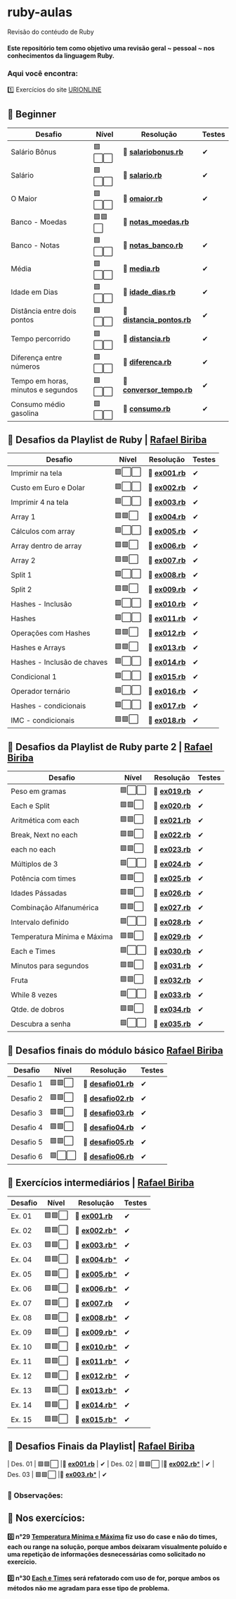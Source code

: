 # ruby-aulas
Revisão do contéudo de Ruby

#### Este repositório tem como objetivo uma revisão geral ~ pessoal ~ nos conhecimentos da linguagem Ruby.

### Aqui você encontra:
:one: Exercícios do site [URIONLINE](https://www.urionlinejudge.com.br/judge/en/problems/index/1)

## 🔸 Beginner
|  Desafio  | Nível  | Resolução  | Testes |
|-----------|--------|-----|------------|
| Salário Bônus | 🟪⬜⬜   |🏅 [**salariobonus.rb**](https://github.com/SrtaPoe/ruby-aulas/blob/main/beginner/salariobonus.rb) | ✔ 
| Salário    | 🟪⬜⬜  |🏅 [**salario.rb**](https://github.com/SrtaPoe/ruby-aulas/blob/main/beginner/salario.rb) | ✔ 
| O Maior                  | 🟪⬜⬜  |🏅 [**omaior.rb**](https://github.com/SrtaPoe/ruby-aulas/blob/main/beginner/omaior.rb) | ✔ 
| Banco - Moedas | 🟪🟪⬜   |🏅 [**notas_moedas.rb**](https://github.com/SrtaPoe/ruby-aulas/blob/main/beginner/notas_moedas.rb) 
| Banco - Notas   | 🟪⬜⬜  |🏅 [**notas_banco.rb**](https://github.com/SrtaPoe/ruby-aulas/blob/main/beginner/notas_banco.rb) | ✔ 
| Média                | 🟪⬜⬜  |🏅 [**media.rb**](https://github.com/SrtaPoe/ruby-aulas/blob/main/beginner/media.rb) | ✔ 
| Idade em Dias | 🟪⬜⬜   |🏅 [**idade_dias.rb**](https://github.com/SrtaPoe/ruby-aulas/blob/main/beginner/idade_dias.rb) | ✔ 
| Distância entre dois pontos   | 🟪⬜⬜  |🏅 [**distancia_pontos.rb**](https://github.com/SrtaPoe/ruby-aulas/blob/main/beginner/distancia_pontos.rb) | ✔ 
| Tempo percorrido       | 🟪⬜⬜  |🏅 [**distancia.rb**](https://github.com/SrtaPoe/ruby-aulas/blob/main/beginner/distancia.rb) | ✔ 
| Diferença entre números | 🟪⬜⬜   |🏅 [**diferenca.rb**](https://github.com/SrtaPoe/ruby-aulas/blob/main/beginner/diferenca.rb) | ✔ 
| Tempo em horas, minutos e segundos  | 🟪⬜⬜  |🏅 [**conversor_tempo.rb**](https://github.com/SrtaPoe/ruby-aulas/blob/main/beginner/conversor_tempo.rb) | ✔ 
| Consumo médio gasolina     | 🟪⬜⬜  |🏅 [**consumo.rb**](https://github.com/SrtaPoe/ruby-aulas/blob/main/beginner/consumo.rb) | ✔ 

## 🔸 Desafios da Playlist de Ruby | [Rafael Biriba](https://rafaelbiriba.com/blog/br/programacao/aprendendo-a-programar-com-ruby-basico-para-iniciantes/)
|  Desafio  | Nível  | Resolução  | Testes |
|-----------|--------|-----|------------|
| Imprimir na tela | 🟪⬜⬜   |🏅 [**ex001.rb**](https://github.com/SrtaPoe/ruby-aulas/blob/main/exercices-rafaelbiriba/ex001.rb) | ✔ 
| Custo em Euro e Dolar   | 🟪⬜⬜  |🏅 [**ex002.rb**](https://github.com/SrtaPoe/ruby-aulas/blob/main/exercices-rafaelbiriba/ex002.rb) | ✔ 
| Imprimir 4 na tela           | 🟪⬜⬜  |🏅 [**ex003.rb**](https://github.com/SrtaPoe/ruby-aulas/blob/main/exercices-rafaelbiriba/ex003.rb) | ✔ 
| Array 1 | 🟪🟪⬜   |🏅 [**ex004.rb**](https://github.com/SrtaPoe/ruby-aulas/blob/main/exercices-rafaelbiriba/ex004.rb) | ✔ 
| Cálculos com array   | 🟪⬜⬜  |🏅 [**ex005.rb**](https://github.com/SrtaPoe/ruby-aulas/blob/main/exercices-rafaelbiriba/ex005.rb) | ✔ 
| Array dentro de array          | 🟪🟪⬜  |🏅 [**ex006.rb**](https://github.com/SrtaPoe/ruby-aulas/blob/main/exercices-rafaelbiriba/ex006.rb) | ✔ 
| Array 2 | 🟪🟪⬜   |🏅 [**ex007.rb**](https://github.com/SrtaPoe/ruby-aulas/blob/main/exercices-rafaelbiriba/ex007.rb) | ✔ 
| Split  1 | 🟪⬜⬜  |🏅 [**ex008.rb**](https://github.com/SrtaPoe/ruby-aulas/blob/main/exercices-rafaelbiriba/ex008.rb) | ✔ 
| Split 2      | 🟪🟪⬜  |🏅 [**ex009.rb**](https://github.com/SrtaPoe/ruby-aulas/blob/main/exercices-rafaelbiriba/ex009.rb) | ✔ 
| Hashes - Inclusão | 🟪⬜⬜   |🏅 [**ex010.rb**](https://github.com/SrtaPoe/ruby-aulas/blob/main/exercices-rafaelbiriba/ex010.rb) | ✔ 
| Hashes  | 🟪⬜⬜  |🏅 [**ex011.rb**](https://github.com/SrtaPoe/ruby-aulas/blob/main/exercices-rafaelbiriba/ex011.rb) | ✔ 
| Operações com Hashes     | 🟪🟪⬜  |🏅 [**ex012.rb**](https://github.com/SrtaPoe/ruby-aulas/blob/main/exercices-rafaelbiriba/ex012.rb) | ✔ 
| Hashes e Arrays    | 🟪🟪⬜  |🏅 [**ex013.rb**](https://github.com/SrtaPoe/ruby-aulas/blob/main/exercices-rafaelbiriba/ex013.rb) | ✔ 
| Hashes - Inclusão de chaves | 🟪⬜⬜   |🏅 [**ex014.rb**](https://github.com/SrtaPoe/ruby-aulas/blob/main/exercices-rafaelbiriba/ex014.rb) | ✔ 
| Condicional 1  | 🟪⬜⬜  |🏅 [**ex015.rb**](https://github.com/SrtaPoe/ruby-aulas/blob/main/exercices-rafaelbiriba/ex015.rb) | ✔ 
| Operador ternário     | 🟪⬜⬜  |🏅 [**ex016.rb**](https://github.com/SrtaPoe/ruby-aulas/blob/main/exercices-rafaelbiriba/ex016.rb) | ✔ 
| Hashes - condicionais | 🟪⬜⬜   |🏅 [**ex017.rb**](https://github.com/SrtaPoe/ruby-aulas/blob/main/exercices-rafaelbiriba/ex017.rb) | ✔ 
| IMC - condicionais | 🟪🟪⬜  |🏅 [**ex018.rb**](https://github.com/SrtaPoe/ruby-aulas/blob/main/exercices-rafaelbiriba/ex018.rb) | ✔ 

## 🔸 Desafios da Playlist de Ruby parte 2 | [Rafael Biriba](https://www.youtube.com/watch?v=ycOHA710R1I&list=PLS2fc6xC9lt0D5ksSs-30Cz8qLpl7b43H&index=12&ab_channel=RafaelBiriba)

|  Desafio  | Nível  | Resolução  | Testes |
|-----------|--------|-----|------------|
| Peso em gramas | 🟪⬜⬜   |🏅 [**ex019.rb**](https://github.com/SrtaPoe/ruby-aulas/blob/main/exercices-rafaelbiriba/ex019.rb) | ✔ 
| Each e Split  | 🟪🟪⬜  |🏅 [**ex020.rb**](https://github.com/SrtaPoe/ruby-aulas/blob/main/exercices-rafaelbiriba/ex020.rb) | ✔ 
| Aritmética com each           | 🟪🟪⬜  |🏅 [**ex021.rb**](https://github.com/SrtaPoe/ruby-aulas/blob/main/exercices-rafaelbiriba/ex021.rb) | ✔ 
| Break, Next no each | 🟪🟪⬜   |🏅 [**ex022.rb**](https://github.com/SrtaPoe/ruby-aulas/blob/main/exercices-rafaelbiriba/ex022.rb) | ✔ 
| each no each | 🟪🟪⬜   |🏅 [**ex023.rb**](https://github.com/SrtaPoe/ruby-aulas/blob/main/exercices-rafaelbiriba/ex023.rb) | ✔ 
| Múltiplos de 3 | 🟪⬜⬜   |🏅 [**ex024.rb**](https://github.com/SrtaPoe/ruby-aulas/blob/main/exercices-rafaelbiriba/ex024.rb) | ✔ 
| Potência com times  | 🟪🟪⬜  |🏅 [**ex025.rb**](https://github.com/SrtaPoe/ruby-aulas/blob/main/exercices-rafaelbiriba/ex025.rb) | ✔ 
| Idades Pássadas           | 🟪🟪⬜  |🏅 [**ex026.rb**](https://github.com/SrtaPoe/ruby-aulas/blob/main/exercices-rafaelbiriba/ex026.rb) | ✔ 
| Combinação Alfanumérica | 🟪🟪⬜   |🏅 [**ex027.rb**](https://github.com/SrtaPoe/ruby-aulas/blob/main/exercices-rafaelbiriba/ex027.rb) | ✔ 
| Intervalo definido | 🟪⬜⬜   |🏅 [**ex028.rb**](https://github.com/SrtaPoe/ruby-aulas/blob/main/exercices-rafaelbiriba/ex028.rb) | ✔
| Temperatura Mínima e Máxima | 🟪🟪⬜   |🏅 [**ex029.rb**](https://github.com/SrtaPoe/ruby-aulas/blob/main/exercices-rafaelbiriba/ex029.rb)| ✔ 
| Each e Times | 🟪⬜⬜   |🏅 [**ex030.rb**](https://github.com/SrtaPoe/ruby-aulas/blob/main/exercices-rafaelbiriba/ex030.rb) | ✔
| Minutos para segundos         | 🟪🟪⬜  |🏅 [**ex031.rb**](https://github.com/SrtaPoe/ruby-aulas/blob/main/exercices-rafaelbiriba/ex031.rb) | ✔ 
| Fruta | 🟪🟪⬜   |🏅 [**ex032.rb**](https://github.com/SrtaPoe/ruby-aulas/blob/main/exercices-rafaelbiriba/ex032.rb) | ✔ 
| While 8 vezes| 🟪⬜⬜   |🏅 [**ex033.rb**](https://github.com/SrtaPoe/ruby-aulas/blob/main/exercices-rafaelbiriba/ex033.rb) | ✔
| Qtde. de dobros | 🟪🟪⬜   |🏅 [**ex034.rb**](https://github.com/SrtaPoe/ruby-aulas/blob/main/exercices-rafaelbiriba/ex034.rb)| ✔ 
| Descubra a senha| 🟪⬜⬜   |🏅 [**ex035.rb**](https://github.com/SrtaPoe/ruby-aulas/blob/main/exercices-rafaelbiriba/ex035.rb) | ✔

## 🔸 Desafios finais do módulo básico [Rafael Biriba](https://rafaelbiriba.com/blog/br/programacao/aprendendo-a-programar-com-ruby-basico-para-iniciantes/)

|  Desafio  | Nível  | Resolução  | Testes |
|-----------|--------|-----|------------|
| Desafio 1 | 🟪🟪⬜   |🏅 [**desafio01.rb**](https://github.com/SrtaPoe/ruby-aulas/blob/main/desafios-basic-rafaelbiriba/desafio01.rb) | ✔ 
| Desafio 2 | 🟪🟪⬜   |🏅 [**desafio02.rb**](https://github.com/SrtaPoe/ruby-aulas/blob/main/desafios-basic-rafaelbiriba/desafio02.rb) | ✔ 
| Desafio 3 | 🟪🟪⬜   |🏅 [**desafio03.rb**](https://github.com/SrtaPoe/ruby-aulas/blob/main/desafios-basic-rafaelbiriba/desafio03.rb) | ✔ 
| Desafio 4 | 🟪🟪⬜   |🏅 [**desafio04.rb**](https://github.com/SrtaPoe/ruby-aulas/blob/main/desafios-basic-rafaelbiriba/desafio04.rb) | ✔ 
| Desafio 5 | 🟪🟪⬜   |🏅 [**desafio05.rb**](https://github.com/SrtaPoe/ruby-aulas/blob/main/desafios-basic-rafaelbiriba/desafio05.rb) | ✔ 
| Desafio 6| 🟪⬜⬜    |🏅 [**desafio06.rb**](https://github.com/SrtaPoe/ruby-aulas/blob/main/desafios-basic-rafaelbiriba/desafio06.rb) | ✔ 


## 🔸 Exercícios intermediários | [Rafael Biriba](https://rafaelbiriba.com/blog/br/programacao/aprendendo-a-programar-com-ruby-basico-para-iniciantes/)

|  Desafio  | Nível  | Resolução  | Testes |
|-----------|--------|-----|------------|
| Ex. 01 | 🟪🟪⬜   |🏅 [**ex001.rb**](https://github.com/SrtaPoe/ruby-aulas/blob/main/exercicios-intermediarios/ex001.rb) | ✔ 
| Ex. 02 | 🟪🟪⬜   |🏅 [**ex002.rb***](https://github.com/SrtaPoe/ruby-aulas/blob/main/exercicios-intermediarios/ex002.rb) | ✔ 
| Ex. 03 | 🟪🟪⬜   |🏅 [**ex003.rb***](https://github.com/SrtaPoe/ruby-aulas/blob/main/exercicios-intermediarios/ex003.rb) | ✔ 
| Ex. 04 | 🟪🟪⬜   |🏅 [**ex004.rb***](https://github.com/SrtaPoe/ruby-aulas/blob/main/exercicios-intermediarios/ex004.rb) | ✔ 
| Ex. 05 | 🟪🟪⬜   |🏅 [**ex005.rb***](https://github.com/SrtaPoe/ruby-aulas/blob/main/exercicios-intermediarios/ex005.rb) | ✔ 
| Ex. 06 | 🟪🟪⬜   |🏅 [**ex006.rb***](https://github.com/SrtaPoe/ruby-aulas/blob/main/exercicios-intermediarios/ex006.rb) | ✔ 
| Ex. 07 | 🟪🟪⬜   |🏅 [**ex007.rb**](https://github.com/SrtaPoe/ruby-aulas/blob/main/exercicios-intermediarios/ex007.rb) | ✔ 
| Ex. 08 | 🟪🟪⬜   |🏅 [**ex008.rb***](https://github.com/SrtaPoe/ruby-aulas/blob/main/exercicios-intermediarios/ex008.rb) | ✔ 
| Ex. 09 | 🟪🟪⬜   |🏅 [**ex009.rb***](https://github.com/SrtaPoe/ruby-aulas/blob/main/exercicios-intermediarios/ex009.rb) | ✔ 
| Ex. 10 | 🟪🟪⬜   |🏅 [**ex010.rb***](https://github.com/SrtaPoe/ruby-aulas/blob/main/exercicios-intermediarios/ex010.rb) | ✔ 
| Ex. 11 | 🟪🟪⬜   |🏅 [**ex011.rb***](https://github.com/SrtaPoe/ruby-aulas/blob/main/exercicios-intermediarios/ex011.rb) | ✔ 
| Ex. 12 | 🟪🟪⬜   |🏅 [**ex012.rb***](https://github.com/SrtaPoe/ruby-aulas/blob/main/exercicios-intermediarios/ex012.rb) | ✔ 
| Ex. 13 | 🟪🟪⬜   |🏅 [**ex013.rb***](https://github.com/SrtaPoe/ruby-aulas/blob/main/exercicios-intermediarios/ex013.rb) | ✔ 
| Ex. 14 | 🟪🟪⬜   |🏅 [**ex014.rb***](https://github.com/SrtaPoe/ruby-aulas/blob/main/exercicios-intermediarios/ex014.rb) | ✔ 
| Ex. 15 | 🟪🟪⬜   |🏅 [**ex015.rb***](https://github.com/SrtaPoe/ruby-aulas/blob/main/exercicios-intermediarios/ex015.rb) | ✔ 

## 🔸 Desafios Finais da Playlist| [Rafael Biriba](https://rafaelbiriba.com/blog/br/programacao/aula-17A-aprendendo-a-programar-com-ruby-basico/)
| Des. 01 | 🟪🟪⬜   |🏅 [**ex001.rb**](https://github.com/SrtaPoe/ruby-aulas/blob/main/desafios-finais/ex001.rb) | ✔ 
| Des. 02 | 🟪🟪⬜   |🏅 [**ex002.rb***](https://github.com/SrtaPoe/ruby-aulas/blob/main/desafios-finais/ex002.rb) | ✔ 
| Des. 03 | 🟪🟪⬜   |🏅 [**ex003.rb***](https://github.com/SrtaPoe/ruby-aulas/tree/main/desafiofinal03) | ✔ 

### 🔺 Observações:

## 🔽 Nos exercícios:

#### 0️⃣ n°29 [Temperatura Mínima e Máxima](https://github.com/SrtaPoe/ruby-aulas/blob/main/exercices-rafaelbiriba/ex029.rb) fiz uso do case e não do times, each ou range na solução, porque ambos deixaram visualmente poluído e uma repetição de informações desnecessárias como solicitado no exercício.
#### 0️⃣ n°30 [Each e Times](https://github.com/SrtaPoe/ruby-aulas/blob/main/exercices-rafaelbiriba/ex030.rb) será refatorado com uso de for, porque ambos os métodos não me agradam para esse tipo de problema.

